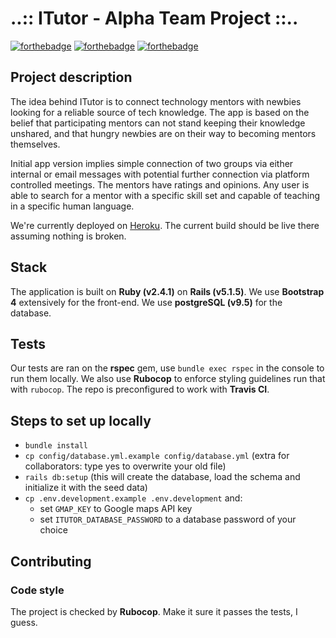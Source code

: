 # ..:: ITutor - Alpha Team Project ::..

[![forthebadge](https://forthebadge.com/images/badges/uses-badges.svg)](https://forthebadge.com) [![forthebadge](https://forthebadge.com/images/badges/made-with-crayons.svg)](https://forthebadge.com) [![forthebadge](https://forthebadge.com/images/badges/built-with-resentment.svg)](https://forthebadge.com)


## Project description

The idea behind ITutor is to connect technology mentors with newbies looking for a reliable source of tech knowledge. The app is based on the belief that participating mentors can not stand keeping their knowledge unshared, and that hungry newbies are on their way to becoming mentors themselves.

Initial app version implies simple connection of two groups via either internal or email messages with potential further connection via platform controlled meetings. The mentors have ratings and opinions. Any user is able to search for a mentor with a specific skill set and capable of teaching in a specific human language.

We're currently deployed on [Heroku](https://itutor-ncc.herokuapp.com/). The current build should be live there assuming nothing is broken.

## Stack

The application is built on **Ruby (v2.4.1)** on **Rails (v5.1.5)**. We use **Bootstrap 4** extensively for the front-end. We use **postgreSQL (v9.5)** for the database.

## Tests

Our tests are ran on the **rspec** gem, use `bundle exec rspec` in the console to run them locally. We also use **Rubocop** to enforce styling guidelines run that with `rubocop`. The repo is preconfigured to work with **Travis CI**.

## Steps to set up locally

* `bundle install`
* `cp config/database.yml.example config/database.yml` (extra for collaborators: type yes to overwrite your old file)
* `rails db:setup` (this will create the database, load the schema and initialize it with the seed data)
* `cp .env.development.example .env.development` and:
  * set `GMAP_KEY` to Google maps API key
  * set `ITUTOR_DATABASE_PASSWORD` to a database password of your choice

## Contributing

### Code style

The project is checked by **Rubocop**. Make it sure it passes the tests, I guess.
